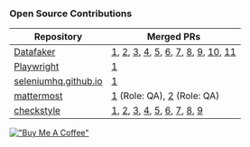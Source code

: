 ### Open Source Contributions

| Repository | Merged PRs |
| ------- | ---------- |
| [Datafaker](https://github.com/datafaker-net/datafaker) | [1](https://github.com/datafaker-net/datafaker/pull/155), [2](https://github.com/datafaker-net/datafaker/pull/156), [3](https://github.com/datafaker-net/datafaker/pull/165), [4](https://github.com/datafaker-net/datafaker/pull/170), [5](https://github.com/datafaker-net/datafaker/pull/171), [6](https://github.com/datafaker-net/datafaker/pull/191), [7](https://github.com/datafaker-net/datafaker/pull/194), [8](https://github.com/datafaker-net/datafaker/pull/197), [9](https://github.com/datafaker-net/datafaker/pull/204), [10](https://github.com/datafaker-net/datafaker/pull/208), [11](https://github.com/datafaker-net/datafaker/pull/209)|
| [Playwright](https://github.com/microsoft/playwright) | [1](https://github.com/microsoft/playwright/pull/26537) |
| [seleniumhq.github.io ](https://github.com/SeleniumHQ/seleniumhq.github.io) | [1](https://github.com/SeleniumHQ/seleniumhq.github.io/pull/1458) |
| [mattermost](https://github.com/mattermost/mattermost) | [1](https://github.com/mattermost/mattermost/pull/24747) (Role: QA), [2](https://github.com/mattermost/mattermost/pull/24847) (Role: QA) |
| [checkstyle](https://github.com/checkstyle/checkstyle) | [1](https://github.com/checkstyle/checkstyle/pull/14309), [2](https://github.com/checkstyle/checkstyle/pull/14311), [3](https://github.com/checkstyle/checkstyle/pull/14323), [4](https://github.com/checkstyle/checkstyle/pull/14350), [5](https://github.com/checkstyle/checkstyle/pull/14354), [6](https://github.com/checkstyle/checkstyle/pull/14355), [7](https://github.com/checkstyle/checkstyle/pull/14411), [8](https://github.com/checkstyle/checkstyle/pull/14438), [9](https://github.com/checkstyle/checkstyle/pull/14470) |

[!["Buy Me A Coffee"](https://www.buymeacoffee.com/assets/img/custom_images/orange_img.png)](https://www.buymeacoffee.com/tahanima)
